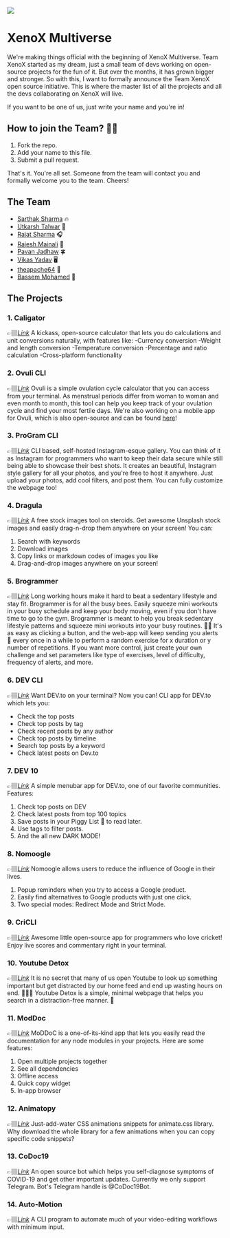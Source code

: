 ![](https://i.imgur.com/oWkSKWo.png)

# XenoX Multiverse

We're making things official with the beginning of XenoX Multiverse. Team XenoX started as my dream, just a small team of devs working on open-source projects for the fun of it. But over the months, it has grown bigger and stronger. So with this, I want to formally announce the Team XenoX open source initiative. This is where the master list of all the projects and all the devs collaborating on XenoX will live.

If you want to be one of us, just write your name and you're in!

## How to join the Team? 💪🏼

1. Fork the repo.
2. Add your name to this file.
3. Submit a pull request.

That's it. You're all set. Someone from the team will contact you and formally welcome you to the team. Cheers!


## The Team

- [Sarthak Sharma](https://github.com/sarthology) 🔥
- [Utkarsh Talwar](https://github.com/sarthology) 🎸
- [Rajat Sharma](https://github.com/sharmarajat01) 🎧
- [Rajesh Mainali](https://github.com/Stereoraj) :musical_note:
- [Pavan Jadhaw](https://github.com/pavanjadhaw) 🍀
- [Vikas Yadav](https://github.com/thejsdeveloper) 🖥 
- [theapache64](https://github.com/theapache64) 🚁
- [Bassem Mohamed](https://github.com/BassemMohamed) 🚴‍


## The Projects

### 1. Caligator
👉🏽[*Link*](https://github.com/teamxenox/caligator)
A kickass, open-source calculator that lets you do calculations and unit conversions naturally, with features like:
-Currency conversion
-Weight and length conversion
-Temperature conversion
-Percentage and ratio calculation
-Cross-platform functionality

### 2. Ovuli CLI
👉🏽[*Link*](https://github.com/teamxenox/ovuli-cli)
Ovuli is a simple ovulation cycle calculator that you can access from your terminal. As menstrual periods differ from woman to woman and even month to month, this tool can help you keep track of your ovulation cycle and find your most fertile days.
We're also working on a mobile app for Ovuli, which is also open-source and can be found [here](https://github.com/sarthology/ovuli)!

### 3. ProGram CLI
👉🏽[*Link*](https://github.com/sarthology/proGramCLI)
CLI based, self-hosted Instagram-esque gallery. You can think of it as Instagram for programmers who want to keep their data secure while still being able to showcase their best shots. It creates an beautiful, Instagram style gallery for all your photos, and you're free to host it anywhere. Just upload your photos, add cool filters, and post them. You can fully customize the webpage too!


### 4. Dragula
👉🏽[*Link*](https://github.com/sarthology/dragula)
A free stock images tool on steroids. Get awesome Unsplash stock images and easily drag-n-drop them anywhere on your screen! You can:
1) Search with keywords
2) Download images
3) Copy links or markdown codes of images you like
4) Drag-and-drop images anywhere on your screen!

### 5. Brogrammer
👉🏽[*Link*](https://github.com/sarthology/brogrammers)
Long working hours make it hard to beat a sedentary lifestyle and stay fit. Brogrammer is for all the busy bees. Easily squeeze mini workouts in your busy schedule and keep your body moving, even if you don't have time to go to the gym. Brogrammer is meant to help you break sedentary lifestyle patterns and squeeze mini workouts into your busy routines. 🏃‍♂️ It's as easy as clicking a button, and the web-app will keep sending you alerts 📢 every once in a while to perform a random exercise for x duration or y number of repetitions. If you want more control, just create your own challenge and set parameters like type of exercises, level of difficulty, frequency of alerts, and more.

### 6. DEV CLI
👉🏽[*Link*](https://github.com/teamxenox/devtocli)
Want DEV.to on your terminal? Now you can! CLI app for DEV.to which lets you:
- Check the top posts
- Check top posts by tag
- Check recent posts by any author
- Check top posts by timeline
- Search top posts by a keyword
- Check latest posts on Dev.to

### 7. DEV 10
👉🏽[*Link*](https://github.com/sarthology/Dev10)
A simple menubar app for DEV.to, one of our favorite communities. Features:
1. Check top posts on DEV
2. Check latest posts from top 100 topics
3. Save posts in your Piggy List 🐷 to read later.
4. Use tags to filter posts.
5. And the all new DARK MODE!

### 8. Nomoogle
👉🏽[*Link*](https://github.com/sarthology/nomoogle)
Nomoogle allows users to reduce the influence of Google in their lives.
1. Popup reminders when you try to access a Google product.
2. Easily find alternatives to Google products with just one click.
3. Two special modes: Redirect Mode and Strict Mode.

### 9. CriCLI
👉🏽[*Link*](https://github.com/sarthology/criCLI)
Awesome little open-source app for programmers who love cricket! Enjoy live scores and commentary right in your terminal.

### 10. Youtube Detox
👉🏽[*Link*](https://github.com/sarthology/youtube-detox)
It is no secret that many of us open Youtube to look up something important but get distracted by our home feed and end up wasting hours on end. 🤦🏽‍♀️ Youtube Detox is a simple, minimal webpage that helps you search in a distraction-free manner. 💯

### 11. ModDoc
👉🏽[*Link*](https://github.com/sarthology/moddoc)
MoDDoC is a one-of-its-kind app that lets you easily read the documentation for any node modules in your projects. Here are some features:
1. Open multiple projects together
2. See all dependencies
3. Offline access
4. Quick copy widget
5. In-app browser

### 12. Animatopy
👉🏽[*Link*](https://github.com/sarthology/Animatopy)
Just-add-water CSS animations snippets for animate.css library. Why download the whole library for a few animations when you can copy specific code snippets?

### 13. CoDoc19
👉🏽[*Link*](https://github.com/teamxenox/CoDoc19)
An open source bot which helps you self-diagnose symptoms of COVID-19 and get other important updates. Currently we only support Telegram. Bot's Telegram handle is @CoDoc19Bot.

### 14. Auto-Motion
👉🏽[*Link*](https://github.com/teamxenox/auto-motion)
A CLI program to automate much of your video-editing workflows with minimum input.
